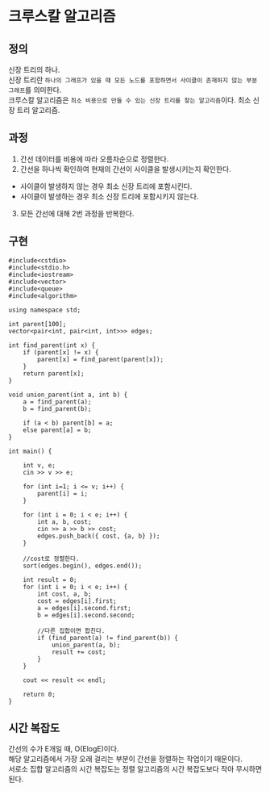 # 크루스칼 알고리즘
## 정의
신장 트리의 하나.    
신장 트리란 `하나의 그래프가 있을 때 모든 노드를 포함하면서 사이클이 존재하지 않는 부분 그래프`를 의미한다.   
크루스칼 알고리즘은 `최소 비용으로 만들 수 있는 신장 트리를 찾는 알고리즘`이다. 최소 신장 트리 알고리즘.   

## 과정
1. 간선 데이터를 비용에 따라 오름차순으로 정렬한다.
2. 간선을 하나씩 확인하여 현재의 간선이 사이클을 발생시키는지 확인한다.
- 사이클이 발생하지 않는 경우 최소 신장 트리에 포함시킨다.
- 사이클이 발생하는 경우 최소 신장 트리에 포함시키지 않는다.
3. 모든 간선에 대해 2번 과정을 반복한다.

## 구현
```
#include<cstdio>
#include<stdio.h>
#include<iostream>
#include<vector>
#include<queue>
#include<algorithm>

using namespace std;

int parent[100];
vector<pair<int, pair<int, int>>> edges;

int find_parent(int x) {
	if (parent[x] != x) {
		parent[x] = find_parent(parent[x]);
	}
	return parent[x];
}

void union_parent(int a, int b) {
	a = find_parent(a);
	b = find_parent(b);

	if (a < b) parent[b] = a;
	else parent[a] = b;
} 

int main() {

	int v, e;
	cin >> v >> e;

	for (int i=1; i <= v; i++) {
		parent[i] = i;
	}

	for (int i = 0; i < e; i++) {
		int a, b, cost;
		cin >> a >> b >> cost;
		edges.push_back({ cost, {a, b} });
	}

	//cost로 정렬한다.
	sort(edges.begin(), edges.end());

	int result = 0;
	for (int i = 0; i < e; i++) {
		int cost, a, b;
		cost = edges[i].first;
		a = edges[i].second.first;
		b = edges[i].second.second;

		//다른 집합이면 합친다.
		if (find_parent(a) != find_parent(b)) {
			union_parent(a, b);
			result += cost;
		}
	}

	cout << result << endl;

	return 0;
}

```

## 시간 복잡도
간선의 수가 E개일 때, O(ElogE)이다.   
해당 알고리즘에서 가장 오래 걸리는 부분이 간선을 정렬하는 작업이기 때문이다.   
서로소 집합 알고리즘의 시간 복잡도는 정렬 알고리즘의 시간 복잡도보다 작아 무시하면 된다.
